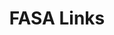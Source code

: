 ---
layout: links.liquid
title: FASA Links
description: FASA Star Trek site links
templateClass: links
#eleventyNavigation:
#  key: Links
#  order: 3
---